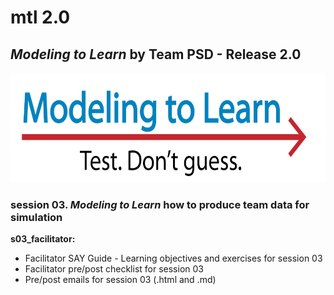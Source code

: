 # mtl 2.0

## *Modeling to Learn* by Team PSD - Release 2.0

<img src = "https://github.com/lzim/teampsd/blob/master/resources/logos/mtl_testdontguess_sm.png"
     height = "175" width = "650">

### session 03. *Modeling to Learn* how to produce **team data** for simulation

**s03_facilitator:**

- Facilitator SAY Guide - Learning objectives and exercises for session 03 
- Facilitator pre/post checklist for session 03
- Pre/post emails for session 03 (.html and .md)
